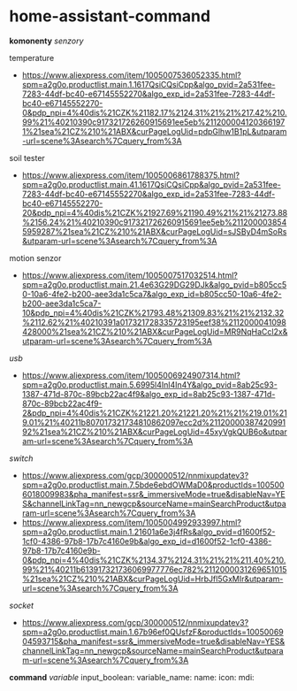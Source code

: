 # home-assistant-command

**komonenty**
*senzory*

temperature
- https://www.aliexpress.com/item/1005007536052335.html?spm=a2g0o.productlist.main.1.1617QsiCQsiCpp&algo_pvid=2a531fee-7283-44df-bc40-e67145552270&algo_exp_id=2a531fee-7283-44df-bc40-e67145552270-0&pdp_npi=4%40dis%21CZK%21182.17%2124.31%21%21%217.42%210.99%21%40210390c917321726260915691ee5eb%2112000041203661971%21sea%21CZ%210%21ABX&curPageLogUid=pdpGlhw1B1pL&utparam-url=scene%3Asearch%7Cquery_from%3A

soil tester
- https://www.aliexpress.com/item/1005006861788375.html?spm=a2g0o.productlist.main.41.1617QsiCQsiCpp&algo_pvid=2a531fee-7283-44df-bc40-e67145552270&algo_exp_id=2a531fee-7283-44df-bc40-e67145552270-20&pdp_npi=4%40dis%21CZK%21927.69%21190.49%21%21%21273.88%2156.24%21%40210390c917321726260915691ee5eb%2112000038545959287%21sea%21CZ%210%21ABX&curPageLogUid=sJSByD4mSoRs&utparam-url=scene%3Asearch%7Cquery_from%3A

motion senzor
- https://www.aliexpress.com/item/1005007517032514.html?spm=a2g0o.productlist.main.21.4e63G29DG29DJk&algo_pvid=b805cc50-10a6-4fe2-b200-aee3da1c5ca7&algo_exp_id=b805cc50-10a6-4fe2-b200-aee3da1c5ca7-10&pdp_npi=4%40dis%21CZK%21793.48%21309.83%21%21%2132.32%2112.62%21%40210391a017321728335723195eef38%2112000041098428000%21sea%21CZ%210%21ABX&curPageLogUid=MR9NqHaCcl2x&utparam-url=scene%3Asearch%7Cquery_from%3A

*usb*
- https://www.aliexpress.com/item/1005006924907314.html?spm=a2g0o.productlist.main.5.6995l4Inl4In4Y&algo_pvid=8ab25c93-1387-471d-870c-89bcb22ac4f9&algo_exp_id=8ab25c93-1387-471d-870c-89bcb22ac4f9-2&pdp_npi=4%40dis%21CZK%21221.20%21221.20%21%21%219.01%219.01%21%40211b807017321734810862097ecc2d%2112000038742099192%21sea%21CZ%210%21ABX&curPageLogUid=45xyVgkQUB6o&utparam-url=scene%3Asearch%7Cquery_from%3A

*switch*
- https://www.aliexpress.com/gcp/300000512/nnmixupdatev3?spm=a2g0o.productlist.main.7.5bde6ebdOWMaD0&productIds=1005006018009983&pha_manifest=ssr&_immersiveMode=true&disableNav=YES&channelLinkTag=nn_newgcp&sourceName=mainSearchProduct&utparam-url=scene%3Asearch%7Cquery_from%3A
- https://www.aliexpress.com/item/1005004992933997.html?spm=a2g0o.productlist.main.1.21601a6e3j4fRs&algo_pvid=d1600f52-1cf0-4386-97b8-17b7c4160e9b&algo_exp_id=d1600f52-1cf0-4386-97b8-17b7c4160e9b-0&pdp_npi=4%40dis%21CZK%2134.37%2124.31%21%21%211.40%210.99%21%40211b613917321736069977776ec782%2112000031269651015%21sea%21CZ%210%21ABX&curPageLogUid=HrbJfl5GxMIr&utparam-url=scene%3Asearch%7Cquery_from%3A

*socket*
- https://www.aliexpress.com/gcp/300000512/nnmixupdatev3?spm=a2g0o.productlist.main.1.67b96ef0QUsfzF&productIds=1005006904593715&pha_manifest=ssr&_immersiveMode=true&disableNav=YES&channelLinkTag=nn_newgcp&sourceName=mainSearchProduct&utparam-url=scene%3Asearch%7Cquery_from%3A


**command**
*variable*
input_boolean:
  variable_name:
    name: <name>
    icon: mdi:<icon>
